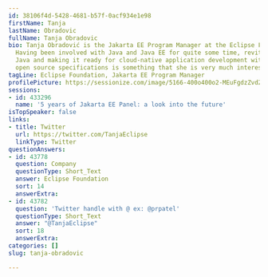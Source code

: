 ```yaml
---
id: 38106f4d-5428-4681-b57f-0acf934e1e98
firstName: Tanja
lastName: Obradovic
fullName: Tanja Obradovic
bio: Tanja Obradović is the Jakarta EE Program Manager at the Eclipse Foundation.
  Having been involved with Java and Java EE for quite some time, revitalizing Enterprise
  Java and making it ready for cloud-native application development with Jakarta EE
  open source specifications is something that she is very much interested in.
tagLine: Eclipse Foundation, Jakarta EE Program Manager
profilePicture: https://sessionize.com/image/5166-400o400o2-MEuFgdzZvdZtpF7PAVS4tJ.PNG
sessions:
- id: 433296
  name: '5 years of Jakarta EE Panel: a look into the future'
isTopSpeaker: false
links:
- title: Twitter
  url: https://twitter.com/TanjaEclipse
  linkType: Twitter
questionAnswers:
- id: 43778
  question: Company
  questionType: Short_Text
  answer: Eclipse Foundation
  sort: 14
  answerExtra: 
- id: 43782
  question: 'Twitter handle with @ ex: @prpatel'
  questionType: Short_Text
  answer: "@TanjaEclipse"
  sort: 18
  answerExtra: 
categories: []
slug: tanja-obradovic

---
```

